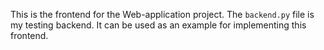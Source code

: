 
This is the frontend for the Web-application project.
The `backend.py` file is my testing backend. It can be used as an example for implementing this frontend.